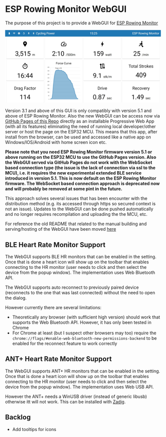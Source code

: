 # ESP Rowing Monitor WebGUI

The purpose of this project is to provide a WebGUI for [ESP Rowing Monitor](https://github.com/Abasz/ESPRowingMonitor)

![ESP Rowing Monitor WebGUI](docs/imgs/ESP-Rowing-Monitor-WebGUI.jpg)

Version 3.1 and above of this GUI is only compatibly with version 5.1 and above of ESP Rowing Monitor. Also the new WebGUI can be access now via [GitHub Pages of this Repo](https://abasz.github.io/ESPRowingMonitor-WebGUI) directly as an installable Progressive Web App (with all its features) eliminating the need of running local developer/other server or host the page on the ESP32 MCU. This means that this app, after install from the browser, can be used and accessed like a native app on Windows/IOS/Android with home screen icon etc.

**Please note that you need ESP Rowing Monitor firmware version 5.1 or above running on the ESP32 MCU to use the GitHub Pages version. Also the WebGUI served via GitHub Pages do not work with the WebSocket based connection type (the issue is the lack of connection via ssl to the MCU), i.e. it requires the new experimental extended BLE service introduced in version 5.1. This is now default on the ESP Rowing Monitor firmware. The WebSocket based connection approach is deprecated now and will probably be removed at some pint in the future.**

This approach solves several issues that has been encounter with the distribution method (e.g. its accessed through https so secured context is not an issue). Updates to the WebGUI can be done pushed automatically and no longer requires recompilation and uploading the the MCU, etc.

For reference the old README that related to the manual building and serving/hosting of the WebGUI have been moved [here](docs/deprecated-docs.md)

## BLE Heart Rate Monitor Support

The WebGUI supports BLE HR monitors that can be enabled in the setting. Once that is done a heart icon will show up on the toolbar that enables connecting to the HR monitor (user needs to click and then select the device from the popup window). The implementation uses Web Bluetooth API.

The WebGUI supports auto reconnect to previously paired device (reconnects to the one that was last connected) without the need to open the dialog.

However currently there are several limitations:

- Theoretically any browser (with sufficient high version) should work that supports the Web Bluetooth API. However, it has only been tested in Chrome
- For Chrome at least (but I suspect other browsers may too) require the `chrome://flags/#enable-web-bluetooth-new-permissions-backend` to be enabled for the reconnect feature to work correctly

## ANT+ Heart Rate Monitor Support

The WebGUI supports ANT+ HR monitors that can be enabled in the setting. Once that is done a heart icon will show up on the toolbar that enables connecting to the HR monitor (user needs to click and then select the device from the popup window). The implementation uses Web USB API.

However the ANT+ needs a WinUSB driver (instead of generic libusb) otherwise itt will not work. This can be installed with [Zadig](https://zadig.akeo.ie/).

## Backlog

- Add tooltips for icons
